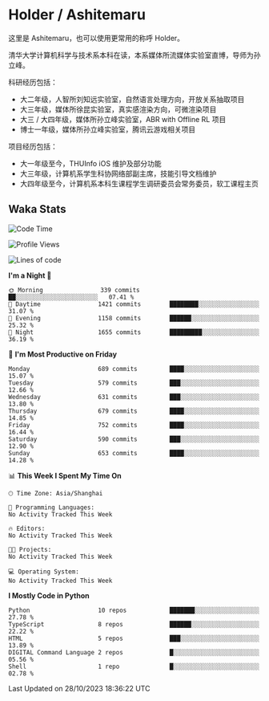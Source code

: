 # Holder / Ashitemaru

这里是 Ashitemaru，也可以使用更常用的称呼 Holder。

清华大学计算机科学与技术系本科在读，本系媒体所流媒体实验室直博，导师为孙立峰。

科研经历包括：

- 大二年级，人智所刘知远实验室，自然语言处理方向，开放关系抽取项目
- 大三年级，媒体所徐昆实验室，真实感渲染方向，可微渲染项目
- 大三 / 大四年级，媒体所孙立峰实验室，ABR with Offline RL 项目
- 博士一年级，媒体所孙立峰实验室，腾讯云游戏相关项目

项目经历包括：

- 大一年级至今，THUInfo iOS 维护及部分功能
- 大三年级，计算机系学生科协网络部副主席，技能引导文档维护
- 大四年级至今，计算机系本科生课程学生调研委员会常务委员，软工课程主页

## Waka Stats

<!--START_SECTION:waka-->
![Code Time](http://img.shields.io/badge/Code%20Time-1%2C018%20hrs%2013%20mins-blue)

![Profile Views](http://img.shields.io/badge/Profile%20Views-6-blue)

![Lines of code](https://img.shields.io/badge/From%20Hello%20World%20I%27ve%20Written-3.2%20million%20lines%20of%20code-blue)

**I'm a Night 🦉** 

```text
🌞 Morning                339 commits         ██░░░░░░░░░░░░░░░░░░░░░░░   07.41 % 
🌆 Daytime                1421 commits        ████████░░░░░░░░░░░░░░░░░   31.07 % 
🌃 Evening                1158 commits        ██████░░░░░░░░░░░░░░░░░░░   25.32 % 
🌙 Night                  1655 commits        █████████░░░░░░░░░░░░░░░░   36.19 % 
```
📅 **I'm Most Productive on Friday** 

```text
Monday                   689 commits         ████░░░░░░░░░░░░░░░░░░░░░   15.07 % 
Tuesday                  579 commits         ███░░░░░░░░░░░░░░░░░░░░░░   12.66 % 
Wednesday                631 commits         ███░░░░░░░░░░░░░░░░░░░░░░   13.80 % 
Thursday                 679 commits         ████░░░░░░░░░░░░░░░░░░░░░   14.85 % 
Friday                   752 commits         ████░░░░░░░░░░░░░░░░░░░░░   16.44 % 
Saturday                 590 commits         ███░░░░░░░░░░░░░░░░░░░░░░   12.90 % 
Sunday                   653 commits         ████░░░░░░░░░░░░░░░░░░░░░   14.28 % 
```


📊 **This Week I Spent My Time On** 

```text
🕑︎ Time Zone: Asia/Shanghai

💬 Programming Languages: 
No Activity Tracked This Week

🔥 Editors: 
No Activity Tracked This Week

🐱‍💻 Projects: 
No Activity Tracked This Week

💻 Operating System: 
No Activity Tracked This Week
```

**I Mostly Code in Python** 

```text
Python                   10 repos            ███████░░░░░░░░░░░░░░░░░░   27.78 % 
TypeScript               8 repos             ██████░░░░░░░░░░░░░░░░░░░   22.22 % 
HTML                     5 repos             ███░░░░░░░░░░░░░░░░░░░░░░   13.89 % 
DIGITAL Command Language 2 repos             █░░░░░░░░░░░░░░░░░░░░░░░░   05.56 % 
Shell                    1 repo              █░░░░░░░░░░░░░░░░░░░░░░░░   02.78 % 
```




 Last Updated on 28/10/2023 18:36:22 UTC
<!--END_SECTION:waka-->

<!--
**Ashitemaru/Ashitemaru** is a ✨ _special_ ✨ repository because its `README.md` (this file) appears on your GitHub profile.

Here are some ideas to get you started:

- 🔭 I’m currently working on ...
- 🌱 I’m currently learning ...
- 👯 I’m looking to collaborate on ...
- 🤔 I’m looking for help with ...
- 💬 Ask me about ...
- 📫 How to reach me: ...
- 😄 Pronouns: ...
- ⚡ Fun fact: ...
-->

